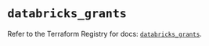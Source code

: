 # `databricks_grants`

Refer to the Terraform Registry for docs: [`databricks_grants`](https://registry.terraform.io/providers/databricks/databricks/1.36.2/docs/resources/grants).

